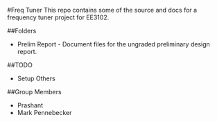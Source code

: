 #Freq Tuner
This repo contains some of the source and docs for a frequency tuner project for EE3102.

##Folders
* Prelim Report - Document files for the ungraded preliminary design report.

##TODO
* Setup Others


##Group Members
* Prashant
* Mark Pennebecker
